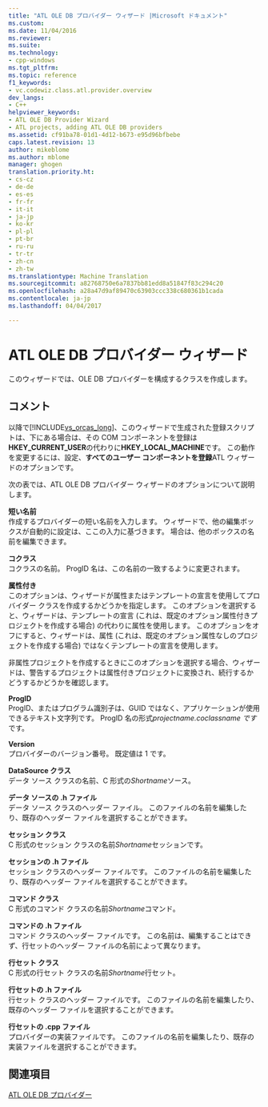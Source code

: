 ```yaml
---
title: "ATL OLE DB プロバイダー ウィザード |Microsoft ドキュメント"
ms.custom: 
ms.date: 11/04/2016
ms.reviewer: 
ms.suite: 
ms.technology:
- cpp-windows
ms.tgt_pltfrm: 
ms.topic: reference
f1_keywords:
- vc.codewiz.class.atl.provider.overview
dev_langs:
- C++
helpviewer_keywords:
- ATL OLE DB Provider Wizard
- ATL projects, adding ATL OLE DB providers
ms.assetid: cf91ba78-01d1-4d12-b673-e95d96bfbebe
caps.latest.revision: 13
author: mikeblome
ms.author: mblome
manager: ghogen
translation.priority.ht:
- cs-cz
- de-de
- es-es
- fr-fr
- it-it
- ja-jp
- ko-kr
- pl-pl
- pt-br
- ru-ru
- tr-tr
- zh-cn
- zh-tw
ms.translationtype: Machine Translation
ms.sourcegitcommit: a82768750e6a7837bb81edd8a51847f83c294c20
ms.openlocfilehash: a28a47d9af89470c63903ccc338c680361b1cada
ms.contentlocale: ja-jp
ms.lasthandoff: 04/04/2017

---
```

# <a name="atl-ole-db-provider-wizard"></a>ATL OLE DB プロバイダー ウィザード
このウィザードでは、OLE DB プロバイダーを構成するクラスを作成します。  
  
## <a name="remarks"></a>コメント  
 以降で[!INCLUDE[vs_orcas_long](../../atl/reference/includes/vs_orcas_long_md.md)]、このウィザードで生成された登録スクリプトは、下にある場合は、その COM コンポーネントを登録は**HKEY_CURRENT_USER**の代わりに**HKEY_LOCAL_MACHINE**です。 この動作を変更するには、設定、**すべてのユーザー コンポーネントを登録**ATL ウィザードのオプションです。  
  
 次の表では、ATL OLE DB プロバイダー ウィザードのオプションについて説明します。  
  
 **短い名前**  
 作成するプロバイダーの短い名前を入力します。 ウィザードで、他の編集ボックスが自動的に設定は、ここの入力に基づきます。 場合は、他のボックスの名前を編集できます。  
  
 **コクラス**  
 コクラスの名前。 ProgID 名は、この名前の一致するように変更されます。  
  
 **属性付き**  
 このオプションは、ウィザードが属性またはテンプレートの宣言を使用してプロバイダー クラスを作成するかどうかを指定します。 このオプションを選択すると、ウィザードは、テンプレートの宣言 (これは、既定のオプション属性付きプロジェクトを作成する場合) の代わりに属性を使用します。 このオプションをオフにすると、ウィザードは、属性 (これは、既定のオプション属性なしのプロジェクトを作成する場合) ではなくテンプレートの宣言を使用します。  
  
 非属性プロジェクトを作成するときにこのオプションを選択する場合、ウィザードは、警告するプロジェクトは属性付きプロジェクトに変換され、続行するかどうするかどうかを確認します。  
  
 **ProgID**  
 ProgID、またはプログラム識別子は、GUID ではなく、アプリケーションが使用できるテキスト文字列です。 ProgID 名の形式*projectname.coclassname です*です。  
  
 **Version**  
 プロバイダーのバージョン番号。 既定値は 1 です。  
  
 **DataSource クラス**  
 データ ソース クラスの名前、C 形式の*Shortname*ソース。  
  
 **データ ソースの .h ファイル**  
 データ ソース クラスのヘッダー ファイル。 このファイルの名前を編集したり、既存のヘッダー ファイルを選択することができます。  
  
 **セッション クラス**  
 C 形式のセッション クラスの名前*Shortname*セッションです。  
  
 **セッションの .h ファイル**  
 セッション クラスのヘッダー ファイルです。 このファイルの名前を編集したり、既存のヘッダー ファイルを選択することができます。  
  
 **コマンド クラス**  
 C 形式のコマンド クラスの名前*Shortname*コマンド。  
  
 **コマンドの .h ファイル**  
 コマンド クラスのヘッダー ファイルです。 この名前は、編集することはできず、行セットのヘッダー ファイルの名前によって異なります。  
  
 **行セット クラス**  
 C 形式の行セット クラスの名前*Shortname*行セット。  
  
 **行セットの .h ファイル**  
 行セット クラスのヘッダー ファイルです。 このファイルの名前を編集したり、既存のヘッダー ファイルを選択することができます。  
  
 **行セットの .cpp ファイル**  
 プロバイダーの実装ファイルです。 このファイルの名前を編集したり、既存の実装ファイルを選択することができます。  
  
## <a name="see-also"></a>関連項目  
 [ATL OLE DB プロバイダー](../../atl/reference/adding-an-atl-ole-db-provider.md)


